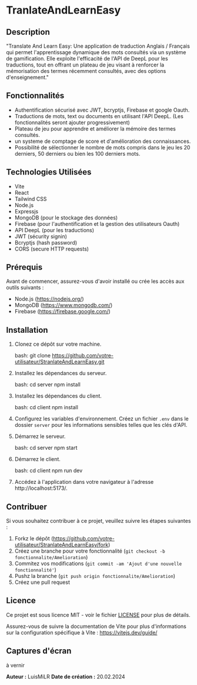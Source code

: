 # TranlateAndLearnEasy

## Description

"Translate And Learn Easy: Une application de traduction Anglais / Français qui permet l'apprentissage dynamique des mots consultés via un système de gamification.
Elle exploite l'efficacité de l'API de DeepL pour les traductions, tout en offrant un plateau de jeu visant à renforcer la mémorisation des termes récemment consultés, avec des options d'enseignement."

## Fonctionnalités

- Authentification sécurisé avec JWT, bcryptjs, Firebase et google Oauth.
- Traductions de mots, text ou documents en utilisant l'API DeepL. (Les fonctionnalités seront ajouter progressivement)
- Plateau de jeu pour apprendre et améliorer la mémoire des termes consultés.
- un systeme de comptage de score et d'amélioration des connaissances.
- Possibilité de sélectionner le nombre de mots compris dans le jeu les 20 derniers, 50 derniers ou bien les 100 derniers mots.

## Technologies Utilisées

- Vite
- React
- Tailwind CSS
- Node.js
- Expressjs
- MongoDB (pour le stockage des données)
- Firebase (pour l'authentification et la gestion des utilisateurs Oauth)
- API DeepL (pour les traductions)
- JWT (sécurity signin)
- Bcryptjs (hash password)
- CORS (secure HTTP requests)

## Prérequis

Avant de commencer, assurez-vous d'avoir installé ou crée les accès aux outils suivants :

- Node.js (https://nodejs.org/)
- MongoDB (https://www.mongodb.com/)
- Firebase (https://firebase.google.com/)

## Installation

1. Clonez ce dépôt sur votre machine.

   bash:
   git clone https://github.com/votre-utilisateur/StranlateAndLearnEasy.git

2. Installez les dépendances du serveur.

   bash:
   cd server
   npm install

3. Installez les dépendances du client.

   bash:
   cd client
   npm install

4. Configurez les variables d'environnement. Créez un fichier `.env` dans le dossier `server` pour les informations sensibles telles que les clés d'API.

5. Démarrez le serveur.

   bash:
   cd server
   npm start

6. Démarrez le client.

   bash:
   cd client
   npm run dev

7. Accédez à l'application dans votre navigateur à l'adresse http://localhost:5173/.

## Contribuer

Si vous souhaitez contribuer à ce projet, veuillez suivre les étapes suivantes :

1. Forkz le dépôt (https://github.com/votre-utilisateur/StranlateAndLearnEasy/fork)
2. Créez une branche pour votre fonctionnalité (`git checkout -b fonctionnalite/Amelioration`)
3. Commitez vos modifications (`git commit -am 'Ajout d'une nouvelle fonctionnalité'`)
4. Pushz la branche (`git push origin fonctionnalite/Amelioration`)
5. Créez une pull request

## Licence

Ce projet est sous licence MIT - voir le fichier [LICENSE](LICENSE) pour plus de détails.

Assurez-vous de suivre la documentation de Vite pour plus d'informations sur la configuration spécifique à Vite : https://vitejs.dev/guide/

## Captures d'écran

à vernir

**Auteur :** LuisMiLR
**Date de création :** 20.02.2024
